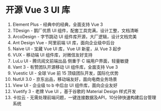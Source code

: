 # 开源 Vue 3 UI 库

1. Element Plus - 经典中的经典，全面支持 Vue 3
2. TDesign - 鹅厂优质 UI 组件，配套工具完满，设计工整，文档清晰
3. ArcoDesign - 字节跳动 UI 组件库开源，大厂逻辑，设计文档完美
4. Ant Design Vue - 阿里前端 UI 库，面向企业级中后台
5. Naive UI - 宝藏 Vue UI 库，Vue UI 新星，从 Vue 3 起步
6. VUX - 移动端 UI 组件库，对微信友好支持
7. LuLu UI - 腾讯阅文前端出品 侧重于 C 端用户界面，轻量敏捷
8. Vant 3 - 有赞团队开源移动 UI 组件库，全面支持 Vue 3
9. Vuestic UI - 全球 Vue 前 15 顶级团队开发，国际化优势
10. NutUI 3.0 - 京东出品，移动端友好，面向电商业务场景
11. View UI - 企业级 to b 中后台 UI 组件库，面向企业友好
12. Vuetify 3 - 老牌 Vue UI ，基于谷歌的 Material Design 样式开发
13. 卡拉云 - 无需处理前端问题，一键连接数据及API，10分钟快速构建后台管理系统
